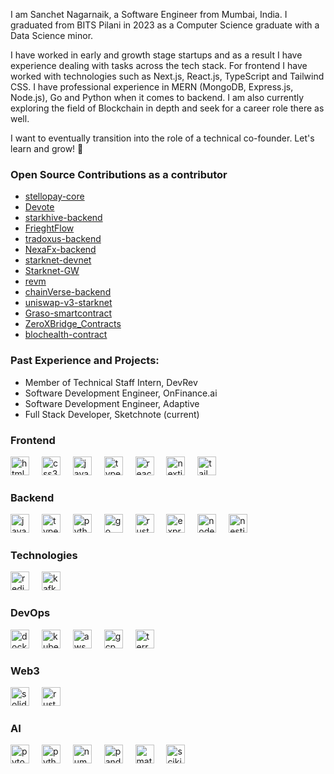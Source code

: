I am Sanchet Nagarnaik, a Software Engineer from Mumbai, India. I graduated from BITS Pilani in 2023 as a Computer Science graduate with a Data Science minor.

I have worked in early and growth stage startups and as a result I have experience dealing with tasks across the tech stack. For frontend I have worked with technologies such as Next.js, React.js, TypeScript and Tailwind CSS. I have professional experience in MERN (MongoDB, Express.js, Node.js), Go and Python when it comes to backend. I am also currently exploring the field of Blockchain in depth and seek for a career role there as well.

I want to eventually transition into the role of a technical co-founder. Let's learn and grow! 🍻

### Open Source Contributions as a contributor
- [stellopay-core](https://github.com/Stellopay/stellopay-core/pulls?q=is%3Apr+author%3Anagxsan)
- [Devote](https://github.com/DeVoteStark/Devote/pulls?q=is%3Apr+author%3Anagxsan)
- [starkhive-backend](https://github.com/StarkHive/starkhive-backend/pulls?q=is%3Apr+author%3Anagxsan)
- [FrieghtFlow](https://github.com/CodeGirlsInc/FrieghtFlow/pulls?q=is%3Apr+author%3Anagxsan)
- [tradoxus-backend](https://github.com/TRADOXUS/tradoxus-backend/pulls?q=is%3Apr+author%3Anagxsan)
- [NexaFx-backend](https://github.com/Nexacore-Org/NexaFx-backend/pulls?q=is%3Apr+author%3Anagxsan)
- [starknet-devnet](https://github.com/0xSpaceShard/starknet-devnet/pulls?q=is%3Apr+author%3Anagxsan)
- [Starknet-GW](https://github.com/cy-forge/Starknet-GW/pulls?q=is%3Apr+author%3Anagxsan)
- [revm](https://github.com/bluealloy/revm/pulls?q=is%3Apr+author%3Anagxsan)
- [chainVerse-backend](https://github.com/Gen-x-academy/chainVerse-backend/pulls?q=is%3Apr+author%3Anagxsan)
- [uniswap-v3-starknet](https://github.com/augustin-v/uniswap-v3-starknet/pulls?q=is%3Apr+author%3Anagxsan)
- [Graso-smartcontract](https://github.com/DenLabs01/Graso-smartcontract/pulls?q=is%3Apr+author%3Anagxsan)
- [ZeroXBridge_Contracts](https://github.com/Explore-Beyond-Innovations/ZeroXBridge_Contracts/pulls?q=is%3Apr+author%3Anagxsan)
- [blochealth-contract](https://github.com/Bloc-Health/blochealth-contract/pulls?q=is%3Apr+author%3Anagxsan)


### Past Experience and Projects:
- Member of Technical Staff Intern, DevRev
- Software Development Engineer, OnFinance.ai
- Software Development Engineer, Adaptive
- Full Stack Developer, Sketchnote (current)

###


### Frontend
<div align="left">
  <img src="https://cdn.jsdelivr.net/gh/devicons/devicon/icons/html5/html5-original.svg" height="30" alt="html5 logo"  />
  <img width="12" />
  <img src="https://cdn.jsdelivr.net/gh/devicons/devicon/icons/css3/css3-original.svg" height="30" alt="css3 logo"  />
  <img width="12" />
  <img src="https://cdn.jsdelivr.net/gh/devicons/devicon/icons/javascript/javascript-original.svg" height="30" alt="javascript logo"  />
  <img width="12" />
  <img src="https://cdn.jsdelivr.net/gh/devicons/devicon/icons/typescript/typescript-original.svg" height="30" alt="typescript logo"  />
  <img width="12" />
  <img src="https://cdn.jsdelivr.net/gh/devicons/devicon/icons/react/react-original.svg" height="30" alt="react logo"  />
  <img width="12" />
  <img src="https://cdn.jsdelivr.net/gh/devicons/devicon/icons/nextjs/nextjs-original.svg" height="30" alt="nextjs logo"  />
  <img width="12" />
  <img src="https://cdn.jsdelivr.net/gh/devicons/devicon/icons/tailwindcss/tailwindcss-original.svg" height="30" alt="tailwindcss logo"  />
  <img width="12" />
</div>

###

### Backend
<div align="left">
   <img src="https://cdn.jsdelivr.net/gh/devicons/devicon/icons/javascript/javascript-original.svg" height="30" alt="javascript logo"  />
  <img width="12" />
  <img src="https://cdn.jsdelivr.net/gh/devicons/devicon/icons/typescript/typescript-original.svg" height="30" alt="typescript logo"  />
  <img width="12" />
  <img src="https://cdn.jsdelivr.net/gh/devicons/devicon/icons/python/python-original.svg" height="30" alt="python logo"  />
  <img width="12" />
  <img src="https://cdn.jsdelivr.net/gh/devicons/devicon/icons/go/go-original.svg" height="30" alt="go logo"  />
  <img width="12" />
  <img src="https://cdn.jsdelivr.net/gh/devicons/devicon/icons/rust/rust-original.svg" height="30" alt="rust logo"  />
  <img width="12" />
  <img src="https://cdn.jsdelivr.net/gh/devicons/devicon/icons/express/express-original.svg" height="30" alt="express logo"  />
  <img width="12" />
  <img src="https://cdn.jsdelivr.net/gh/devicons/devicon/icons/nodejs/nodejs-original.svg" height="30" alt="nodejs logo"  />
  <img width="12" />
  <img src="https://cdn.jsdelivr.net/gh/devicons/devicon/icons/nestjs/nestjs-original.svg" height="30" alt="nestjs logo"  />
  <img width="12" />
</div>

###

### Technologies
<div align="left">
  <img src="https://cdn.jsdelivr.net/gh/devicons/devicon/icons/redis/redis-original.svg" height="30" alt="redis logo"  />
  <img width="12" />
  <img src="https://cdn.jsdelivr.net/gh/devicons/devicon/icons/apachekafka/apachekafka-original.svg" height="30" alt="kafka logo"  />
  <img width="12" />
</div>
  
###

### DevOps
<div align="left">
  <img src="https://cdn.jsdelivr.net/gh/devicons/devicon/icons/docker/docker-original.svg" height="30" alt="docker logo"  />
  <img width="12" />
  <img src="https://cdn.jsdelivr.net/gh/devicons/devicon/icons/kubernetes/kubernetes-original.svg" height="30" alt="kubernetes logo"  />
  <img width="12" />
  <img src="https://cdn.jsdelivr.net/gh/devicons/devicon/icons/amazonwebservices/amazonwebservices-original-wordmark.svg" height="30" alt="aws logo"  />
  <img width="12" />
  <img src="https://cdn.jsdelivr.net/gh/devicons/devicon/icons/googlecloud/googlecloud-original.svg" height="30" alt="gcp logo"  />
  <img width="12" />
  <img src="https://cdn.jsdelivr.net/gh/devicons/devicon/icons/terraform/terraform-original.svg" height="30" alt="terraform logo"  />
  <img width="12" />
</div>

###

### Web3
<div align="left">
  <img src="https://cdn.jsdelivr.net/gh/devicons/devicon/icons/solidity/solidity-original.svg" height="30" alt="solidity logo"  />
  <img width="12" />
  <img src="https://cdn.jsdelivr.net/gh/devicons/devicon/icons/rust/rust-original.svg" height="30" alt="rust logo"  />
  <img width="12" />
</div>

###

### AI
<div align="left">
  <img src="https://cdn.jsdelivr.net/gh/devicons/devicon/icons/pytorch/pytorch-original.svg" height="30" alt="pytorch logo"  />
  <img width="12" />
  <img src="https://cdn.jsdelivr.net/gh/devicons/devicon/icons/python/python-original.svg" height="30" alt="python logo"  />
  <img width="12" />
  <img src="https://cdn.jsdelivr.net/gh/devicons/devicon/icons/numpy/numpy-original.svg" height="30" alt="numpy logo"  />
  <img width="12" />
  <img src="https://cdn.jsdelivr.net/gh/devicons/devicon/icons/pandas/pandas-original.svg" height="30" alt="pandas logo"  />
  <img width="12" />
  <img src="https://cdn.jsdelivr.net/gh/devicons/devicon/icons/matplotlib/matplotlib-original.svg" height="30" alt="matplotlib logo"  />
  <img width="12" />
  <img src="https://cdn.jsdelivr.net/gh/devicons/devicon/icons/scikitlearn/scikitlearn-original.svg" height="30" alt="scikitlearn logo"  />
  <img width="12" />
</div>

###
